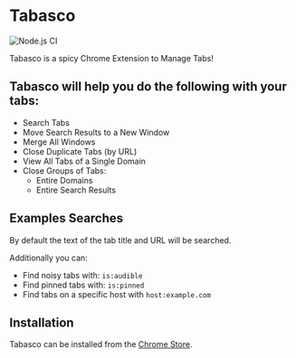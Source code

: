 # Tabasco

![Node.js CI](https://github.com/donatj/tabasco/workflows/Node.js%20CI/badge.svg)

Tabasco is a spicy Chrome Extension to Manage Tabs!

## Tabasco will help you do the following with your tabs:

- Search Tabs
- Move Search Results to a New Window
- Merge All Windows
- Close Duplicate Tabs (by URL)
- View All Tabs of a Single Domain
- Close Groups of Tabs:
	- Entire Domains
	- Entire Search Results

## Examples Searches

By default the text of the tab title and URL will be searched.

Additionally you can:

- Find noisy tabs with: `is:audible`
- Find pinned tabs with: `is:pinned`
- Find tabs on a specific host with `host:example.com`

## Installation

Tabasco can be installed from the [Chrome Store](https://chrome.google.com/webstore/detail/tabasco/apnefdpgaignkblccanndkelkjabjgjh).
